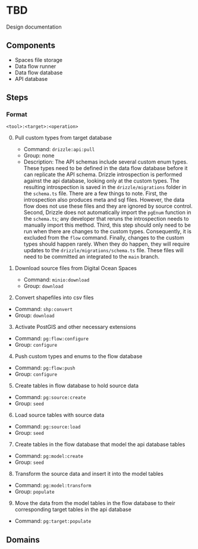 # TBD
Design documentation

## Components
- Spaces file storage
- Data flow runner
- Data flow database
- API database

## Steps
### Format
`<tool>:<target>:<operation>`

0) Pull custom types from target database
   - Command: `drizzle:api:pull`
   - Group: none
   - Description: The API schemas include several custom enum types. These types need to be defined in the data flow database before it can replicate the API schema. Drizzle introspection is performed against the api database, looking only at the custom types. The resulting introspection is saved in the `drizzle/migrations` folder in the `schema.ts` file. There are a few things to note. First, the introspection also produces meta and sql files. However, the data flow does not use these files and they are ignored by source control. Second, Drizzle does not automatically import the `pgEnum` function in the `schema.ts`; any developer that reruns the introspection needs to manually import this method. Third, this step should only need to be run when there are changes to the custom types. Consequently, it is excluded from the `flow` command. Finally, changes to the custom types should happen rarely. When they do happen, they will require updates to the `drizzle/migrations/schema.ts` file. These files will need to be committed an integrated to the `main` branch.

1) Download source files from Digital Ocean Spaces
   - Command: `minio:download`
   - Group: `download`

2) Convert shapefiles into csv files
  - Command: `shp:convert`    
  - Group: `download`

3) Activate PostGIS and other necessary extensions
  - Command: `pg:flow:configure`
  - Group: `configure`

4) Push custom types and enums to the flow database
  - Command: `pg:flow:push`
  - Group: `configure`

5) Create tables in flow database to hold source data
  - Command: `pg:source:create`
  - Group: `seed`

6) Load source tables with source data
  - Command: `pg:source:load`
  - Group: `seed`

7) Create tables in the flow database that model the api database tables
  - Command: `pg:model:create`
  - Group: `seed`

8) Transform the source data and insert it into the model tables
  - Command: `pg:model:transform`
  - Group: `populate`

9) Move the data from the model tables in the flow database to their corresponding target tables in the api database
 - Command: `pg:target:populate`

## Domains
